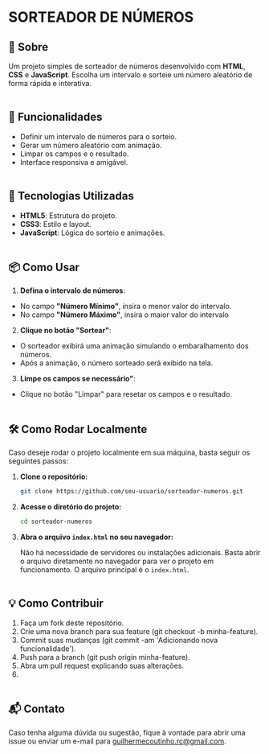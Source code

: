 <h1>SORTEADOR DE NÚMEROS</h1>
</div>

## 📝 Sobre

Um projeto simples de sorteador de números desenvolvido com **HTML**, **CSS** e **JavaScript**. Escolha um intervalo e sorteie um número aleatório de forma rápida e interativa.
<br><br>

## 🚀 Funcionalidades

- Definir um intervalo de números para o sorteio.
- Gerar um número aleatório com animação.
- Limpar os campos e o resultado.
- Interface responsiva e amigável.
<br><br>

## 🔧 Tecnologias Utilizadas
- **HTML5**: Estrutura do projeto.
- **CSS3**: Estilo e layout.
- **JavaScript**: Lógica do sorteio e animações.
<br><br>

## 📦 Como Usar
1. **Defina o intervalo de números**:
  - No campo **"Número Mínimo"**, insira o menor valor do intervalo.
  - No campo **"Número Máximo"**, insira o maior valor do intervalo
2. **Clique no botão "Sortear"**:
  - O sorteador exibirá uma animação simulando o embaralhamento dos números.
  - Após a animação, o número sorteado será exibido na tela.
3. **Limpe os campos se necessário"**:
  - Clique no botão "Limpar" para resetar os campos e o resultado.
<br><br>

## 🛠️ Como Rodar Localmente

Caso deseje rodar o projeto localmente em sua máquina, basta seguir os seguintes passos:

1. **Clone o repositório:**

   ```bash
   git clone https://github.com/seu-usuario/sorteador-numeros.git

2. **Acesse o diretório do projeto:**

   ```bash
   cd sorteador-numeros

3. **Abra o arquivo `index.html` no seu navegador:**
   
   Não há necessidade de servidores ou instalações adicionais. Basta abrir o arquivo diretamente no navegador para ver o projeto em funcionamento. O arquivo principal é o `index.html`.
<br><br>

## 💡 Como Contribuir
1. Faça um fork deste repositório.
2. Crie uma nova branch para sua feature (git checkout -b minha-feature).
3. Commit suas mudanças (git commit -am 'Adicionando nova funcionalidade').
4. Push para a branch (git push origin minha-feature).
5. Abra um pull request explicando suas alterações.
6. <br><br>

## 📬 Contato
Caso tenha alguma dúvida ou sugestão, fique à vontade para abrir uma issue ou enviar um e-mail para guilhermecoutinho.rc@gmail.com.
